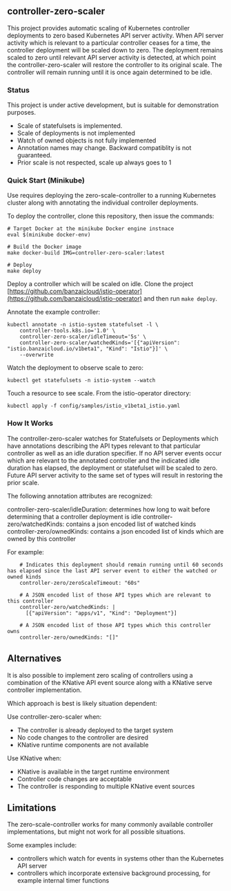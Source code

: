 ## controller-zero-scaler

This project provides automatic scaling of Kubernetes controller deployments to zero based Kubernetes API server activity. When API server activity which is relevant to a particular controller ceases for a time, the controller deployment will be scaled down to zero. The deployment remains scaled to zero until relevant API server activity is detected, at which point the controller-zero-scaler will restore the controller to its original scale. The controller will remain running until it is once again determined to be idle. 

### Status

This project is under active development, but is suitable for demonstration purposes. 

* Scale of statefulsets is implemented. 
* Scale of deployments is not implemented
* Watch of owned objects is not fully implemented
* Annotation names may change. Backward compatiblity is not guaranteed. 
* Prior scale is not respected, scale up always goes to 1

### Quick Start (Minikube)

Use requires deploying the zero-scale-controller to a running Kubernetes cluster along with annotating the individual controller deployments. 

To deploy the controller, clone this repository, then issue the commands: 

```
# Target Docker at the minikube Docker engine instnace
eval $(minikube docker-env)

# Build the Docker image
make docker-build IMG=controller-zero-scaler:latest

# Deploy
make deploy
```

Deploy a controller which will be scaled on idle. Clone the project [https://github.com/banzaicloud/istio-operator](https://github.com/banzaicloud/istio-operator) and then run `make deploy`. 

Annotate the example controller:
```
kubectl annotate -n istio-system statefulset -l \
    controller-tools.k8s.io='1.0' \
    controller-zero-scaler/idleTimeout='5s' \
    controller-zero-scaler/watchedKinds='[{"apiVersion": "istio.banzaicloud.io/v1beta1", "Kind": "Istio"}]' \
    --overwrite
```

Watch the deployment to observe scale to zero: 

```
kubectl get statefulsets -n istio-system --watch
```

Touch a resource to see scale. From the istio-operator directory: 

```
kubectl apply -f config/samples/istio_v1beta1_istio.yaml
```

### How It Works

The controller-zero-scaler watches for Statefulsets or Deployments which have annotations describing the API types relevant to that particular controller as well as an idle duration specifier. If no API server events occur which are relevant to the annotated controller and the indicated idle duration has elapsed, the deployment or statefulset will be scaled to zero. Future API server activity to the same set of types will result in restoring the prior scale. 

The following annotation attributes are recognized: 

controller-zero-scaler/idleDuration: determines how long  to wait before determining that a controller deployment is idle
controller-zero/watchedKinds: contains a json encoded list of watched kinds
controller-zero/ownedKinds: contains a json encoded list of kinds which are owned by this controller

For example: 
```
    # Indicates this deployment should remain running until 60 seconds has elapsed since the last API server event to either the watched or owned kinds
    controller-zero/zeroScaleTimeout: "60s"

    # A JSON encoded list of those API types which are relevant to this controller
    controller-zero/watchedKinds: |
      [{"apiVersion": "apps/v1", "Kind": "Deployment"}]

    # A JSON encoded list of those API types which this controller owns
    controller-zero/ownedKinds: "[]"
```

## Alternatives

It is also possible to implement zero scaling of controllers using a combination of the KNative API event source along with a KNative serve controller implementation. 

Which approach is best is likely situation dependent: 

Use controller-zero-scaler when:
* The controller is already deployed to the target system
* No code changes to the controller are desired
* KNative runtime components are not available

Use KNative when: 
* KNative is available in the target runtime environment
* Controller code changes are acceptable
* The controller is responding to multiple KNative event sources

## Limitations

The zero-scale-controller works for many commonly available controller implementations, but might not work for all possible situations. 

Some examples include: 

* controllers which watch for events in systems other than the Kubernetes API server
* controllers which incorporate extensive background processing, for example internal timer functions